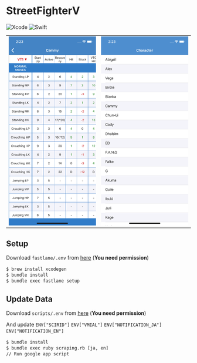 # StreetFighterV

![Xcode](https://img.shields.io/badge/Xcode-11.2.1-brightgreen.svg)
![Swift](https://img.shields.io/badge/Swift-5.0-brightgreen.svg)

| | |
|---|---|
|![Frame](https://raw.githubusercontent.com/Nonchalant/StreetFighterV/master/documents/Frame.png?token=ABH4HOYPGDL3DUPAAE3RFWK43RZIE)|![Character](https://raw.githubusercontent.com/Nonchalant/StreetFighterV/master/documents/Character.png?token=ABH4HO3J7DDAJZ24FOIDQP243RZGK)|

## Setup

Download `fastlane/.env` from [here](https://github.com/Nonchalant/env/blob/master/StreetFighterV/fastlane/.env) (**You need permission**)

```
$ brew install xcodegen
$ bundle install
$ bundle exec fastlane setup
```

## Update Data

Download `scripts/.env` from [here](https://github.com/Nonchalant/env/blob/master/StreetFighterV/scripts/.env) (**You need permission**)

And update `ENV["SCIRID"]` `ENV["VMIAL"]` `ENV["NOTIFICATION_JA"]` `ENV["NOTIFICATION_EN"]`

```
$ bundle install
$ bundle exec ruby scraping.rb [ja, en]
// Run google app script
```
